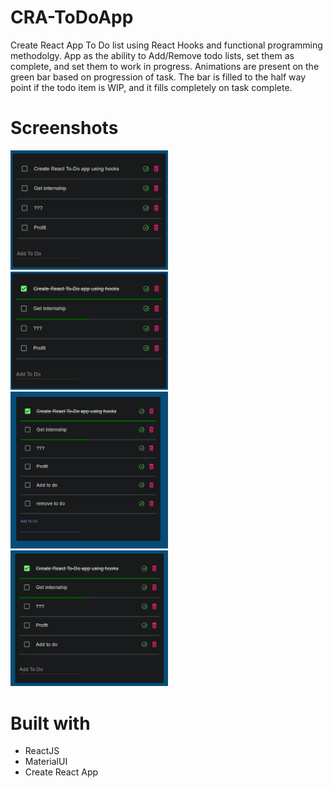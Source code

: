 # CRA-ToDoApp
 Create React App To Do list using React Hooks and functional programming methodolgy. App as the ability to Add/Remove todo lists, set them as complete, and set them to work in progress. Animations are present on the green bar based on progression of task. The bar is filled to the half way point if the todo item is WIP, and it fills completely on task complete.


# Screenshots

<img src="https://github.com/IED92/CRA-ToDoApp/blob/main/Overview.png" width=50% height=50% />
<img src="https://github.com/IED92/CRA-ToDoApp/blob/main/Complete%20and%20WIP%20todos.png" width=50% height=50% />
<img src="https://github.com/IED92/CRA-ToDoApp/blob/main/Added%20to%20dos.png" width=50% height=50% />
<img src="https://github.com/IED92/CRA-ToDoApp/blob/main/Removed%20todo.png" width=50% height=50% />

# Built with

- ReactJS
- MaterialUI
- Create React App
